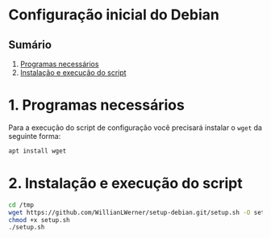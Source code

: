 # Configuração inicial do Debian

## Sumário
  1. [Programas necessários](#1-programas-necessários)
  2. [Instalação e execução do script](#2-instalação-e-execução-do-script)

# 1. Programas necessários

Para a execução do script de configuração você precisará instalar o `wget` da seguinte forma:
```bash
apt install wget
```

# 2. Instalação e execução do script


```bash
cd /tmp
wget https://github.com/WillianLWerner/setup-debian.git/setup.sh -O setup.sh
chmod +x setup.sh
./setup.sh
```
